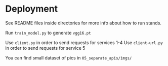 # Deployment

See README files inside directories for more info about how to run stands.

Run `train_model.py` to generate `vgg16.pt`

Use `client.py` in order to send requests for services 1-4
Use `client-url.py` in order to send requests for service 5

You can find small dataset of pics in `05_separate_apis/imgs/`

